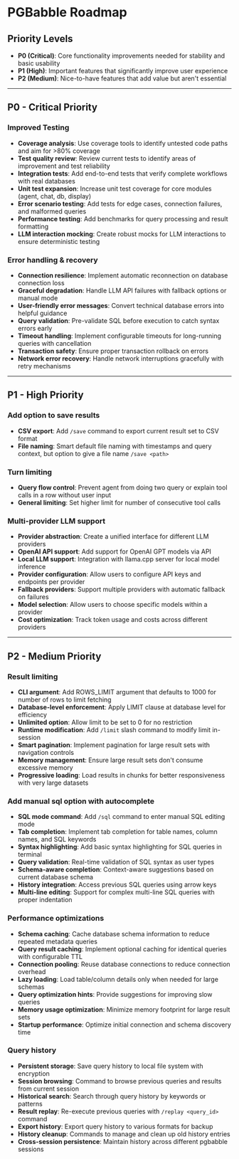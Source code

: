 # PGBabble Roadmap

## Priority Levels
- **P0 (Critical)**: Core functionality improvements needed for stability and basic usability
- **P1 (High)**: Important features that significantly improve user experience
- **P2 (Medium)**: Nice-to-have features that add value but aren't essential

---

## P0 - Critical Priority

### Improved Testing
* **Coverage analysis**: Use coverage tools to identify untested code paths and aim for >80% coverage
* **Test quality review**: Review current tests to identify areas of improvement and test reliability
* **Integration tests**: Add end-to-end tests that verify complete workflows with real databases
* **Unit test expansion**: Increase unit test coverage for core modules (agent, chat, db, display)
* **Error scenario testing**: Add tests for edge cases, connection failures, and malformed queries
* **Performance testing**: Add benchmarks for query processing and result formatting
* **LLM interaction mocking**: Create robust mocks for LLM interactions to ensure deterministic testing

### Error handling & recovery
* **Connection resilience**: Implement automatic reconnection on database connection loss
* **Graceful degradation**: Handle LLM API failures with fallback options or manual mode
* **User-friendly error messages**: Convert technical database errors into helpful guidance
* **Query validation**: Pre-validate SQL before execution to catch syntax errors early
* **Timeout handling**: Implement configurable timeouts for long-running queries with cancellation
* **Transaction safety**: Ensure proper transaction rollback on errors
* **Network error recovery**: Handle network interruptions gracefully with retry mechanisms

---

## P1 - High Priority

### Add option to save results
* **CSV export**: Add `/save` command to export current result set to CSV format
* **File naming**: Smart default file naming with timestamps and query context, but option to give a file name `/save <path>`

### Turn limiting
* **Query flow control**: Prevent agent from doing two query or explain tool calls in a row without user input
* **General limiting**: Set higher limit for number of consecutive tool calls

### Multi-provider LLM support
* **Provider abstraction**: Create a unified interface for different LLM providers
* **OpenAI API support**: Add support for OpenAI GPT models via API
* **Local LLM support**: Integration with llama.cpp server for local model inference
* **Provider configuration**: Allow users to configure API keys and endpoints per provider
* **Fallback providers**: Support multiple providers with automatic fallback on failures
* **Model selection**: Allow users to choose specific models within a provider
* **Cost optimization**: Track token usage and costs across different providers

---

## P2 - Medium Priority

### Result limiting
* **CLI argument**: Add ROWS_LIMIT argument that defaults to 1000 for number of rows to limit fetching
* **Database-level enforcement**: Apply LIMIT clause at database level for efficiency
* **Unlimited option**: Allow limit to be set to 0 for no restriction
* **Runtime modification**: Add `/limit` slash command to modify limit in-session
* **Smart pagination**: Implement pagination for large result sets with navigation controls
* **Memory management**: Ensure large result sets don't consume excessive memory
* **Progressive loading**: Load results in chunks for better responsiveness with very large datasets

### Add manual sql option with autocomplete
* **SQL mode command**: Add `/sql` command to enter manual SQL editing mode
* **Tab completion**: Implement tab completion for table names, column names, and SQL keywords
* **Syntax highlighting**: Add basic syntax highlighting for SQL queries in terminal
* **Query validation**: Real-time validation of SQL syntax as user types
* **Schema-aware completion**: Context-aware suggestions based on current database schema
* **History integration**: Access previous SQL queries using arrow keys
* **Multi-line editing**: Support for complex multi-line SQL queries with proper indentation

### Performance optimizations
* **Schema caching**: Cache database schema information to reduce repeated metadata queries
* **Query result caching**: Implement optional caching for identical queries with configurable TTL
* **Connection pooling**: Reuse database connections to reduce connection overhead
* **Lazy loading**: Load table/column details only when needed for large schemas
* **Query optimization hints**: Provide suggestions for improving slow queries
* **Memory usage optimization**: Minimize memory footprint for large result sets
* **Startup performance**: Optimize initial connection and schema discovery time

### Query history
* **Persistent storage**: Save query history to local file system with encryption
* **Session browsing**: Command to browse previous queries and results from current session
* **Historical search**: Search through query history by keywords or patterns
* **Result replay**: Re-execute previous queries with `/replay <query_id>` command
* **Export history**: Export query history to various formats for backup
* **History cleanup**: Commands to manage and clean up old history entries
* **Cross-session persistence**: Maintain history across different pgbabble sessions
